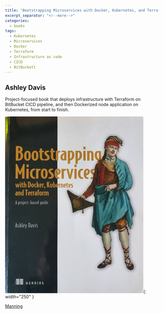 ```yaml
---
title: "Bootstrapping Microservices with Docker, Kubernetes, and Terraform"
excerpt_separator: "<!--more-->"
categories:
  - books
tags:
  - Kubernetes
  - Microservices
  - Docker
  - Terraform
  - Infrastructure as code
  - CICD
  - BitBuckett
---
```



## Ashley Davis

Project-focused book that deploys infrastructure with Terraform on BitBucket CICD pipeline,
and then Dockerized node application on Kubernetes, from start to finish.

![alt text](/images/book_covers/bootstraping_microservices.jpg "Title"){: width="250" }

<!--more-->


[Manning](https://www.manning.com/books/bootstrapping-microservices-with-docker-kubernetes-and-terraform)

